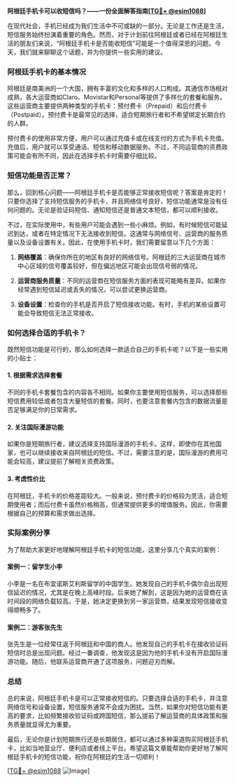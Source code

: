 **阿根廷手机卡可以收短信吗？——一份全面解答指南[[TG💪+ @esim1088](https://t.me/s/esim1088)]**

在现代社会，手机已经成为我们生活中不可或缺的一部分。无论是工作还是生活，短信服务始终扮演着重要的角色。然而，对于计划前往阿根廷或者已经在阿根廷生活的朋友们来说，“阿根廷手机卡是否能收短信”可能是一个值得深思的问题。今天，我们就来聊聊这个话题，并为你提供一些实用的建议。

### 阿根廷手机卡的基本情况

阿根廷是南美洲的一个大国，拥有丰富的文化和多样的人口构成。其通信市场相对成熟，各大运营商如Claro、Movistar和Personal等提供了多样化的套餐和服务。这些运营商主要提供两种类型的手机卡：预付费卡（Prepaid）和后付费卡（Postpaid）。预付费卡是最常见的选择，适合短期旅行者和不希望绑定长期合约的人群。

预付费卡的使用非常方便，用户可以通过充值卡或在线支付的方式为手机卡充值。充值后，用户就可以享受通话、短信和移动数据服务。不过，不同运营商的资费政策可能会有所不同，因此在选择手机卡时需要仔细比较。

### 短信功能是否正常？

那么，回到核心问题——阿根廷手机卡是否能够正常接收短信呢？答案是肯定的！只要你选择了支持短信服务的手机卡，并且网络信号良好，短信功能通常是没有任何问题的。无论是验证码短信、通知短信还是普通文本短信，都可以顺利接收。

不过，在实际使用中，有些用户可能会遇到一些小麻烦。例如，有时候短信可能延迟到达，或者在特定情况下无法接收到短信。这通常与网络信号、运营商的服务质量以及设备设置有关。因此，在使用手机卡时，我们需要留意以下几个方面：

1. **网络覆盖**：确保你所在的地区有良好的网络信号。阿根廷的三大运营商在城市中心区域的信号覆盖较好，但在偏远地区可能会出现信号弱的情况。
   
2. **运营商服务质量**：不同的运营商在短信服务方面的表现可能略有差异。如果你经常遇到短信延迟或丢失的情况，可以尝试更换运营商。

3. **设备设置**：检查你的手机是否开启了短信接收功能。有时，手机的某些设置可能会导致短信无法正常接收。

### 如何选择合适的手机卡？

既然短信功能是可行的，那么如何选择一款适合自己的手机卡呢？以下是一些实用的小贴士：

#### 1. **根据需求选择套餐**
   不同的手机卡套餐包含的内容各不相同。如果你主要使用短信服务，可以选择那些短信费用较低或者包含大量短信的套餐。同时，也要注意套餐内包含的数据流量是否足够满足你的日常需求。

#### 2. **关注国际漫游功能**
   如果你是短期旅行者，建议选择支持国际漫游的手机卡。这样，即使你在其他国家，也可以继续接收来自阿根廷的短信。不过，需要注意的是，国际漫游的费用可能会较高，建议提前了解相关资费政策。

#### 3. **考虑性价比**
   在阿根廷，手机卡的价格差距较大。一般来说，预付费卡的价格较为灵活，适合短期使用者；而后付费卡虽然价格稍高，但通常提供更多的增值服务。因此，你需要根据自己的预算和需求做出选择。

### 实际案例分享

为了帮助大家更好地理解阿根廷手机卡的短信功能，这里分享几个真实的案例：

#### 案例一：留学生小李
小李是一名在布宜诺斯艾利斯留学的中国学生。她发现自己的手机卡偶尔会出现短信延迟的情况，尤其是在晚上高峰时段。后来她了解到，这是因为她的运营商在该时间段的网络负载较高。于是，她决定更换到另一家运营商，结果发现短信接收变得顺畅多了。

#### 案例二：游客张先生
张先生是一位经常往返于阿根廷和中国的商人。他发现自己的手机卡在接收验证码短信时总是出现问题。经过一番调查，他发现这是因为他的手机卡没有开启国际漫游功能。随后，他联系运营商开通了这项服务，问题迎刃而解。

### 总结

总的来说，阿根廷手机卡是可以正常接收短信的。只要选择合适的手机卡，并注意网络信号和设备设置，短信服务通常不会成为困扰。当然，如果你对短信功能有更高的要求，比如频繁接收验证码或跨国短信，那么提前了解运营商的具体政策和服务质量就显得尤为重要。

最后，无论你是计划短期旅行还是长期居住，都可以通过多种渠道购买阿根廷手机卡，比如当地营业厅、便利店或者线上平台。希望这篇文章能帮助你更好地了解阿根廷手机卡的短信功能，祝你在阿根廷的生活一切顺利！

[[TG💪+ @esim1088](https://t.me/s/esim1088) ![Image](https://i.postimg.cc/4NQfJmqS/Snipaste-2025-05-13-00-14-12.png)]